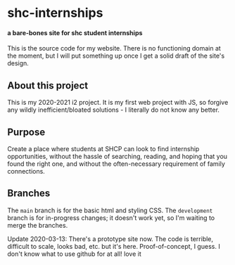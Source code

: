 # shc-internships
#### a bare-bones site for shc student internships
This is the source code for my website. There is no functioning domain at the moment, but I will put something up once I get a solid draft of the site's design.

## About this project
This is my 2020-2021 i2 project. It is my first web project with JS, so forgive any wildly inefficient/bloated solutions - I literally do not know any better. 

## Purpose
Create a place where students at SHCP can look to find internship opportunities, without the hassle of searching, reading, and hoping that you found the right one, and without the often-necessary requirement of family connections. 

## Branches
The `main` branch is for the basic html and styling CSS. The `development` branch is for in-progress changes; it doesn't work yet, so I'm waiting to merge the branches.

Update 2020-03-13: There's a prototype site now. The code is terrible, difficult to scale, looks bad, etc. but it's here. Proof-of-concept, I guess. I don't know what to use github for at all! love it
